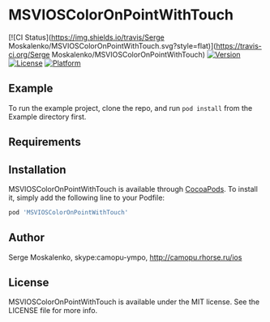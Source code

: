# MSVIOSColorOnPointWithTouch

[![CI Status](https://img.shields.io/travis/Serge Moskalenko/MSVIOSColorOnPointWithTouch.svg?style=flat)](https://travis-ci.org/Serge Moskalenko/MSVIOSColorOnPointWithTouch)
[![Version](https://img.shields.io/cocoapods/v/MSVIOSColorOnPointWithTouch.svg?style=flat)](https://cocoapods.org/pods/MSVIOSColorOnPointWithTouch)
[![License](https://img.shields.io/cocoapods/l/MSVIOSColorOnPointWithTouch.svg?style=flat)](https://cocoapods.org/pods/MSVIOSColorOnPointWithTouch)
[![Platform](https://img.shields.io/cocoapods/p/MSVIOSColorOnPointWithTouch.svg?style=flat)](https://cocoapods.org/pods/MSVIOSColorOnPointWithTouch)

## Example

To run the example project, clone the repo, and run `pod install` from the Example directory first.

## Requirements

## Installation

MSVIOSColorOnPointWithTouch is available through [CocoaPods](https://cocoapods.org). To install
it, simply add the following line to your Podfile:

```ruby
pod 'MSVIOSColorOnPointWithTouch'
```

## Author

Serge Moskalenko, skype:camopu-ympo, http://camopu.rhorse.ru/ios

## License

MSVIOSColorOnPointWithTouch is available under the MIT license. See the LICENSE file for more info.
